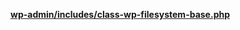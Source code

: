 <p><b><a href="https://developer.wordpress.org/reference/files/wp-admin/includes/class-wp-filesystem-base.php/">wp-admin/includes/class-wp-filesystem-base.php</a></b></p>
